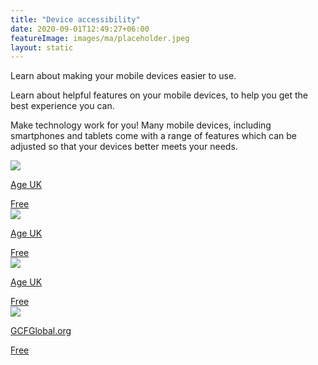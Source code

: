 ```yaml
---
title: "Device accessibility"
date: 2020-09-01T12:49:27+06:00
featureImage: images/ma/placeholder.jpeg
layout: static
---
```


Learn about making your mobile devices easier to use.

Learn about helpful features on your mobile devices, to help you get the best experience you can.

Make technology work for you! Many mobile devices, including smartphones and tablets come with a range of features which can be adjusted so that your devices better meets your needs.

<a class="ma-link" href="https://www.ageuk.org.uk/information-advice/work-learning/technology-internet/device-accessibility/"><div class="ma-card ma-card-Learning"><div class="ma-icon"><img src ="/images/icon-check.png"/></div><div class="ma-name"><p>Age UK</p></div><div class="ma-paid-text"><span>Free</span></div></div></a><a class="ma-link" href="https://www.ageuk.org.uk/information-advice/work-learning/technology-internet/downloading-apps/"><div class="ma-card ma-card-Learning"><div class="ma-icon"><img src ="/images/icon-check.png"/></div><div class="ma-name"><p>Age UK</p></div><div class="ma-paid-text"><span>Free</span></div></div></a><a class="ma-link" href="https://www.ageuk.org.uk/information-advice/work-learning/technology-internet/online-terms/"><div class="ma-card ma-card-Learning"><div class="ma-icon"><img src ="/images/icon-check.png"/></div><div class="ma-name"><p>Age UK</p></div><div class="ma-paid-text"><span>Free</span></div></div></a><a class="ma-link" href="https://edu.gcfglobal.org/en/topics/smartphonesandtablets/"><div class="ma-card ma-card-Learning"><div class="ma-icon"><img src ="/images/icon-check.png"/></div><div class="ma-name"><p>GCFGlobal.org</p></div><div class="ma-paid-text"><span>Free</span></div></div></a>  

<br/><br/>






